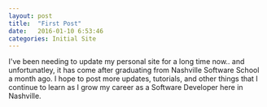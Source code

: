 ```yaml
---
layout: post
title:  "First Post"
date:   2016-01-10 6:53:46
categories: Initial Site
---
```

I've been needing to update my personal site for a long time now.. and unfortunatley, it has come after graduating from Nashville Software School a month ago. I hope to post more updates, tutorials, and other things that I continue to learn as I grow my career as a 
Software Developer here in Nashville. 

